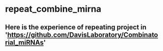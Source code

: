 # repeat_combine_mirna
## Here is the experience of repeating project in 'https://github.com/DavisLaboratory/Combinatorial_miRNAs'

